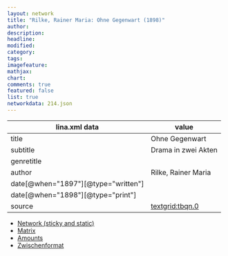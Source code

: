 ```yaml
---
layout: network
title: "Rilke, Rainer Maria: Ohne Gegenwart (1898)"
author:
description:
headline:
modified:
category:
tags:
imagefeature: 
mathjax: 
chart: 
comments: true
featured: false
list: true
networkdata: 214.json
---
```

lina.xml data  | value
------------- | -------------
title|Ohne Gegenwart
subtitle|Drama in zwei Akten
genretitle|
author|Rilke, Rainer Maria
date[@when="1897"][@type="written"]|
date[@when="1898"][@type="print"]|
source|[textgrid:tbqn.0](https://textgridlab.org/1.0/tgcrud-public/rest/textgrid:tbqn.0/data)



* [Network (sticky and static)](/network214)
* [Matrix](/matrix214)
* [Amounts](/amount214)
* [Zwischenformat](/lina214 )
